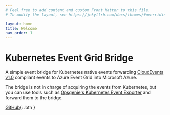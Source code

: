 ```yaml
---
# Feel free to add content and custom Front Matter to this file.
# To modify the layout, see https://jekyllrb.com/docs/themes/#overriding-theme-defaults

layout: home
title: Welcome
nav_order: 1
---
```


# Kubernetes Event Grid Bridge

A simple event bridge for Kubernetes native events forwarding [CloudEvents v1.0](https://cloudevents.io/) compliant events to Azure Event Grid into Microsoft Azure.

The bridge is not in charge of acquiring the events from Kubernetes, but you can use tools such as [Opsgenie's Kubernetes Event Exporter](https://github.com/opsgenie/kubernetes-event-exporter) and forward them to the bridge.

[GitHub](https://github.com/tomkerkhove/k8s-event-grid-bridge){: .btn } 
<!-- [GitHub](https://github.com/tomkerkhove/k8s-event-grid-bridge){: .btn .btn-blue } -->